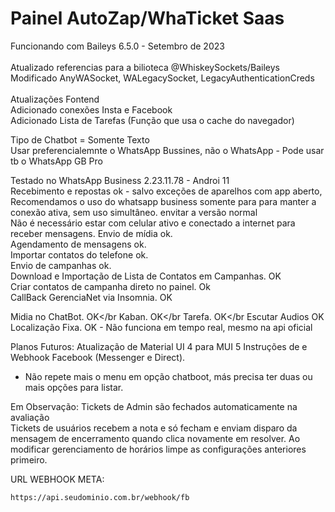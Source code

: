 # Painel AutoZap/WhaTicket Saas</br>
Funcionando com Baileys 6.5.0 - Setembro de 2023 </br>
</br> Atualizado referencias para a bilioteca @WhiskeySockets/Baileys</br>
Modificado AnyWASocket, WALegacySocket, LegacyAuthenticationCreds</br>
</br>
Atualizações Fontend
</br> Adicionado conexões Insta e Facebook
</br> Adicionado Lista de Tarefas (Função que usa o cache do navegador)

Tipo de Chatbot = Somente Texto <br>
Usar preferencialemnte o WhatsApp Bussines, não o WhatsApp - Pode usar tb o WhatsApp GB Pro<br>

Testado no WhatsApp Business 2.23.11.78 - Androi 11</br>
Recebimento e repostas ok - salvo exceções de aparelhos com app aberto, 
</br>Recomendamos o uso do whatsapp business somente para para manter a conexão ativa, sem uso simultâneo. envitar a versão normal
</br> Não é necessário estar com celular ativo e conectado a internet para receber mensagens.
Envio de mídia ok.</br>
Agendamento de mensagens ok.</br>
Importar contatos do telefone ok. </br>
Envio de campanhas ok. </br>
Download e Importação de Lista de Contatos em Campanhas. OK </br>
Criar contatos de campanha direto no painel. Ok </br>
CallBack GerenciaNet via Insomnia. OK

Midia no ChatBot. OK</br
Kaban. OK</br
Tarefa. OK</br
Escutar Audios OK </br>
Localização Fixa. OK - Não funciona em tempo real, mesmo na api oficial</br>

Planos Futuros:
Atualização de Material UI 4 para MUI 5
Instruções de  e Webhook Facebook (Messenger e Direct).

* Não repete mais o menu em opção chatboot, más precisa ter duas ou mais opções para listar.

Em Observação:
Tickets de Admin são fechados automaticamente na avaliação </br>
Tickets de usuários recebem a nota e só fecham e enviam disparo da mensagem de encerramento quando clica novamente em resolver.
Ao modificar gerenciamento de horários limpe as configurações anteriores primeiro.

URL WEBHOOK META:

```bash
https://api.seudominio.com.br/webhook/fb
```
